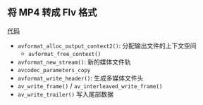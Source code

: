 ## 将 MP4 转成 Flv 格式

[代码](../basic/remuxing.c)

- `avformat_alloc_output_context2()`: 分配输出文件的上下文空间
  - `avformat_free_context()`
- `avformat_new_stream()`: 新的媒体文件轨
- `avcodec_parameters_copy`
- `avformat_write_header()`: 生成多媒体文件头
- `av_write_frame()` / `av_interleaved_write_frame()`
- `av_write_trailer()` 写入尾部数据

